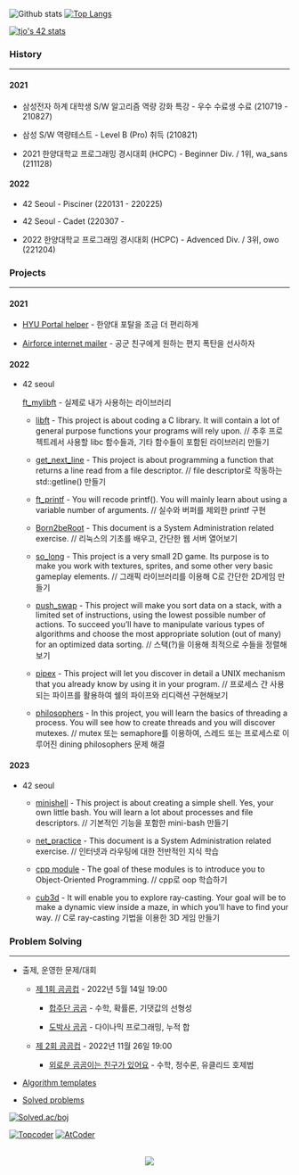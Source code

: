 <!--
**r4pidstart/r4pidstart** is a ✨ _special_ ✨ repository because its `README.md` (this file) appears on your GitHub profile.

Here are some ideas to get you started:

- 🔭 I’m currently working on ...
- 🌱 I’m currently learning ...
- 👯 I’m looking to collaborate on ...
- 🤔 I’m looking for help with ...
- 💬 Ask me about ...
- 📫 How to reach me: ...
- 😄 Pronouns: ...
- ⚡ Fun fact: ...
-->

![Github stats](https://github-readme-stats.vercel.app/api?username=r4pidstart&count_private=true&show_icons=true&theme=buefy&hide_title=true&line_height=25)
[![Top Langs](https://github-readme-stats.vercel.app/api/top-langs/?username=r4pidstart&layout=compact&card_width=250)](https://github.com/anuraghazra/github-readme-stats)

[![tjo's 42 stats](https://badge42.vercel.app/api/v2/clf9p836l011008mlkohbpcby/stats?cursusId=21&coalitionId=piscine)](https://github.com/JaeSeoKim/badge42)

### History

---

#### 2021

- 삼성전자 하계 대학생 S/W 알고리즘 역량 강화 특강 - 우수 수료생 수료 (210719 - 210827)
  
- 삼성 S/W 역량테스트 - Level B (Pro) 취득 (210821)
  
- 2021 한양대학교 프로그래밍 경시대회 (HCPC) - Beginner Div. / 1위, wa_sans (211128)

#### 2022

- 42 Seoul - Pisciner (220131 - 220225)

- 42 Seoul - Cadet (220307 -

- 2022 한양대학교 프로그래밍 경시대회 (HCPC) - Advenced Div. / 3위, owo (221204)

### Projects

---

#### 2021

- [HYU Portal helper](https://github.com/r4pidstart/hyu-portal-helper) - 한양대 포탈을 조금 더 편리하게
  
- [Airforce internet mailer](https://github.com/r4pidstart/airforce-internet-mailer) - 공군 친구에게 원하는 편지 폭탄을 선사하자

#### 2022

* 42 seoul  

  [ft_mylibft](https://github.com/r4pidstart/ft_mylibft) - 실제로 내가 사용하는 라이브러리

  - [libft](https://github.com/r4pidstart/ft_libft) - This project is about coding a C library. It will contain a lot of general purpose functions your programs will rely upon. // 추후 프로젝트레서 사용할 libc 함수들과, 기타 함수들이 포함된 라이브러리 만들기

  - [get_next_line](https://github.com/r4pidstart/ft_get_next_line) - This project is about programming a function that returns a line
read from a file descriptor. // file descriptor로 작동하는 std::getline() 만들기

  - [ft_printf](https://github.com/r4pidstart/ft_printf) - You will recode printf(). You will mainly learn about using a variable number of arguments. // 실수와 버퍼를 제외한 printf 구현

  - [Born2beRoot](https://github.com/r4pidstart/ft_born2beroot) - This document is a System Administration related exercise. // 리눅스의 기초를 배우고, 간단한 웹 서버 열어보기

  - [so_long](https://github.com/r4pidstart/ft_so_long) - This project is a very small 2D game. Its purpose is to make you work with textures, sprites,
and some other very basic gameplay elements. // 그래픽 라이브러리를 이용해 C로 간단한 2D게임 만들기

  - [push_swap](https://github.com/r4pidstart/ft_push_swap) - This project will make you sort data on a stack, with a limited set of instructions, using the lowest possible number of actions. To succeed you’ll have to manipulate various types of algorithms and choose the most appropriate solution (out of many) for an optimized data sorting. // 스택(?)을 이용해 최적으로 수들을 정렬해보기

  - [pipex](https://github.com/r4pidstart/ft_pipex) - This project will let you discover in detail a UNIX mechanism that you already know
by using it in your program. // 프로세스 간 사용되는 파이프를 활용하여 쉘의 파이프와 리디렉션 구현해보기

  - [philosophers](https://github.com/r4pidstart/ft_philosophers) - In this project, you will learn the basics of threading a process.
You will see how to create threads and you will discover mutexes. // mutex 또는 semaphore를 이용하여, 스레드 또는 프로세스로 이루어진 dining philosophers 문제 해결

#### 2023
  
* 42 seoul

  - [minishell](https://github.com/r4pidstart/ft_minishell) - This project is about creating a simple shell. Yes, your own little bash. You will learn a lot about processes and file descriptors. // 기본적인 기능을 포함한 mini-bash 만들기

  - [net_practice](https://github.com/r4pidstart/ft_net_practice) - This document is a System Administration related exercise. // 인터넷과 라우팅에 대한 전반적인 지식 학습

  - [cpp module](https://github.com/r4pidstart/ft_cpp_module) - The goal of these modules is to introduce you to Object-Oriented Programming. // cpp로 oop 학습하기

  - [cub3d](https://github.com/r4pidstart/ft_cub3d) - It will enable you to explore ray-casting. Your goal will be to make a dynamic view inside a maze, in which you’ll have to find your way. // C로 ray-casting 기법을 이용한 3D 게임 만들기

### Problem Solving

--- 

- 출제, 운영한 문제/대회
  * [제 1회 곰곰컵](https://www.acmicpc.net/contest/view/792) - 2022년 5월 14일 19:00
  
    - [합주단 곰곰](https://www.acmicpc.net/problem/25197) - 수학, 확률론, 기댓값의 선형성
    
    - [도박사 곰곰](https://www.acmicpc.net/problem/25199) - 다이나믹 프로그래밍, 누적 합
  
  * [제 2회 곰곰컵](https://www.acmicpc.net/contest/view/895) - 2022년 11월 26일 19:00
  
    - [외로운 곰곰이는 친구가 있어요](https://www.acmicpc.net/problem/25197) - 수학, 정수론, 유클리드 호제법
  
- [Algorithm templates](https://github.com/r4pidstart/algorithms)

- [Solved problems](https://github.com/r4pidstart/problems)

[![Solved.ac/boj](http://mazassumnida.wtf/api/v2/generate_badge?boj=r4pidstart)](https://solved.ac/r4pidstart)

[![Topcoder](https://cp-logo.vercel.app/topcoder/rapit02?logo=true)](https://www.topcoder.com/members/rapit02/details/?track=DATA_SCIENCE&subTrack=SRM)
[![AtCoder](https://badges.joonhyung.xyz/atcoder/rapit02.svg)](https://atcoder.jp/users/rapit02)

<p align="center">
    </br>
    <a href="https://hits.seeyoufarm.com"><img src="https://hits.seeyoufarm.com/api/count/incr/badge.svg?url=https%3A%2F%2Fgithub.com%2Fr4pidstart&count_bg=%237C7C7C&title_bg=%23000000&icon=&icon_color=%23000000&title=hits&edge_flat=false"/></a>
</p>
